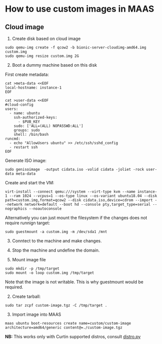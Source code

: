 # How to use custom images in MAAS

## Cloud image

1. Create disk based on cloud image
```
sudo qemu-img create -f qcow2 -b bionic-server-cloudimg-amd64.img custom.img
sudo qemu-img resize custom.img 2G
```

2. Boot a dummy machine based on this disk

First create metadata:
```
cat >meta-data <<EOF
local-hostname: instance-1
EOF
```
```
cat >user-data <<EOF
#cloud-config
users:
  - name: ubuntu
    ssh-authorized-keys:
      - $PUB_KEY
    sudo: ['ALL=(ALL) NOPASSWD:ALL']
    groups: sudo
    shell: /bin/bash
runcmd:
  - echo "AllowUsers ubuntu" >> /etc/ssh/sshd_config
  - restart ssh
EOF
```
Generate ISO image:
```
sudo genisoimage  -output cidata.iso -volid cidata -joliet -rock user-data meta-data
```

Create and start the VM:
```
virt-install --connect qemu:///system --virt-type kvm --name instance-1 --ram 1024 --vcpus=1 --os-type linux --os-variant ubuntu18.04 --disk path=custom.img,format=qcow2 --disk cidata.iso,device=cdrom --import --network network=default --boot hd --console pty,target_type=serial --nographics --noautoconsole 
```

Alternatively you can just mount the filesystem if the changes does not require runnign target:
```
sudo guestmount -a custom.img -m /dev/sda1 /mnt
```

3. Conntect to the machine and make changes.

4. Stop the machine and undefine the domain.

5. Mount image file
```
sudo mkdir -p /tmp/target
sudo mount -o loop custom.img /tmp/target 
```
Note that the image is not writable. This is why guestmount would be required. 

2. Create tarball:
```
sudo tar zcpf custom-image.tgz -C /tmp/target .
```
3. Import image into MAAS
```
maas ubuntu boot-resources create name=custom/custom-image architecture=amd64/generic content@=./custom-image.tgz
```

**NB:**
This works only with Curtin supported distros, consult [distro.py](https://git.launchpad.net/curtin/tree/curtin/distro.py?h=ubuntu/bionic#n25)



